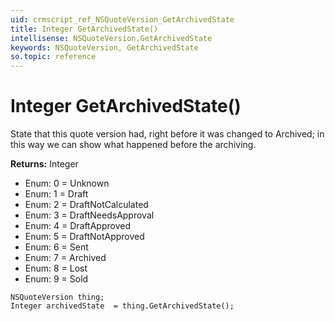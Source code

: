 ```yaml
---
uid: crmscript_ref_NSQuoteVersion_GetArchivedState
title: Integer GetArchivedState()
intellisense: NSQuoteVersion.GetArchivedState
keywords: NSQuoteVersion, GetArchivedState
so.topic: reference
---
```


# Integer GetArchivedState()

State that this quote version had, right before it was changed to Archived; in this way we can show what happened before the archiving.

**Returns:** Integer

* Enum: 0 = Unknown 
* Enum: 1 = Draft 
* Enum: 2 = DraftNotCalculated 
* Enum: 3 = DraftNeedsApproval 
* Enum: 4 = DraftApproved 
* Enum: 5 = DraftNotApproved 
* Enum: 6 = Sent 
* Enum: 7 = Archived 
* Enum: 8 = Lost 
* Enum: 9 = Sold 

```crmscript
NSQuoteVersion thing;
Integer archivedState  = thing.GetArchivedState();
```

